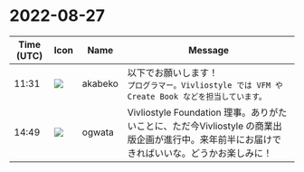 # 2022-08-27

|Time (UTC)|Icon|Name|Message|
|---|---|---|---|
|11:31|![](https://avatars.slack-edge.com/2019-05-15/624511073651_25909952cd7a069ceed2_72.png)|akabeko|以下でお願いします！<br>```プログラマー。Vivliostyle では VFM や Create Book などを担当しています。```|
|14:49|![](https://avatars.slack-edge.com/2019-11-22/845042642576_070441337abaca9fb7b3_72.png)|ogwata|Vivliostyle Foundation 理事。ありがたいことに、ただ今Vivliostyle の商業出版企画が進行中。来年前半にお届けできればいいな。どうかお楽しみに！|
